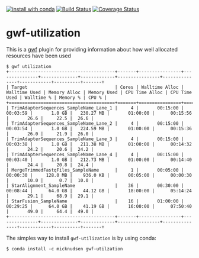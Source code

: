 [![install with conda](https://img.shields.io/badge/install%20with-conda-brightgreen.svg?style=flat)](https://conda.anaconda.org/micknudsen) [![Build Status](https://travis-ci.org/micknudsen/gwf-utilization.svg?branch=master)](https://travis-ci.org/micknudsen/gwf-utilization) [![Coverage Status](https://coveralls.io/repos/github/micknudsen/gwf-utilization/badge.svg?branch=master)](https://coveralls.io/github/micknudsen/gwf-utilization?branch=master)

# gwf-utilization

This is a [gwf](http://gwf.readthedocs.io/en/latest/) plugin for providing information about how well allocated resources have been used


```
$ gwf utilization
+----------------------------------------+-------+----------------+---------------+--------------+-------------+----------------+---------------+------------+----------+-------+
| Target                                 | Cores | Walltime Alloc | Walltime Used | Memory Alloc | Memory Used | CPU Time Alloc | CPU Time Used | Walltime % | Memory % | CPU % |
+========================================+=======+================+===============+==============+=============+================+===============+============+==========+=======+
| TrimAdapterSequences_SampleName_Lane_1 |     4 |       00:15:00 |      00:03:59 |       1.0 GB |   230.27 MB |       01:00:00 |      00:15:56 |       26.6 |     22.5 |  26.6 |
| TrimAdapterSequences_SampleName_Lane_2 |     4 |       00:15:00 |      00:03:54 |       1.0 GB |   224.59 MB |       01:00:00 |      00:15:36 |       26.0 |     21.9 |  26.0 |
| TrimAdapterSequences_SampleName_Lane_3 |     4 |       00:15:00 |      00:03:38 |       1.0 GB |   211.38 MB |       01:00:00 |      00:14:32 |       24.2 |     20.6 |  24.2 |
| TrimAdapterSequences_SampleName_Lane_4 |     4 |       00:15:00 |      00:03:40 |       1.0 GB |   212.73 MB |       01:00:00 |      00:14:40 |       24.4 |     20.8 |  24.4 |
| MergeTrimmedFastqFiles_SampleName      |     1 |       00:05:00 |      00:00:30 |     128.0 MB |    936.0 KB |       00:05:00 |      00:00:30 |       10.0 |      0.7 |  10.0 |
| StarAlignment_SampleName               |    36 |       00:30:00 |      00:08:44 |      64.0 GB |    44.12 GB |       18:00:00 |      05:14:24 |       29.1 |     68.9 |  29.1 |
| StarFusion_SampleName                  |    16 |       01:00:00 |      00:29:25 |      64.0 GB |    41.19 GB |       16:00:00 |      07:50:40 |       49.0 |     64.4 |  49.0 |
+----------------------------------------+-------+----------------+---------------+--------------+-------------+----------------+---------------+------------+----------+-------+
```

The simples way to install `gwf-utilization` is by using conda:

```
$ conda install -c micknudsen gwf-utilzation
```
